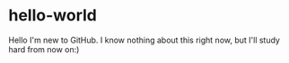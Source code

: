 # hello-world
Hello 
I'm new to GitHub.
I know nothing about this right now, but I'll study hard from now on:)
